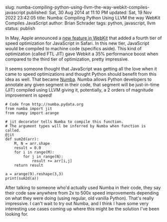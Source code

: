 slug: numba-compiling-python-using-llvm-the-way-webkit-compiles-javascript
published: Sat, 30 Aug 2014 at 11:10 PM
updated: Sat, 19 Nov 2022 23:42:05 
title: Numba: Compiling Python Using LLVM the way WebKit Compiles JavaScript
author: Brian Schrader
tags: python, javascript, llvm
status: publish


<link rel="stylesheet" href="http://yandex.st/highlightjs/8.0/styles/default.min.css">

<script src="http://yandex.st/highlightjs/8.0/highlight.min.js"></script>

<script>hljs.initHighlightingOnLoad();</script>

In May, Apple announced a [new feature in WebKit][wkjit] that added a fourth tier of speed optimization for JavaScript in Safari. In this new tier, JavaScript would be compiled to machine code (specifics aside). This kind of optimization (called FTL JIT) gave Webkit a 35% performance boost when compared to the third tier of optimization, pretty impressive.

[wkjit]: https://www.webkit.org/blog/3362/introducing-the-webkit-ftl-jit/

It seems someone thought that JavaScript was getting all the love when it came to speed optimizations and thought Python should benefit from this idea as well. That became [Numba][nb]. Numba allows Python developers to annotate any given segment in their code, that segment will be just-in-time (JIT) compiled using LLVM giving it, potentially, a 2 orders of magnitude improvement in speed! 

<pre><code class="python"># Code from http://numba.pydata.org
from numba import jit
from numpy import arange

# jit decorator tells Numba to compile this function.
# The argument types will be inferred by Numba when function is called.
@jit
def sum2d(arr):
    M, N = arr.shape
    result = 0.0
    for i in range(M):
        for j in range(N):
            result += arr[i,j]
    return result

a = arange(9).reshape(3,3)
print(sum2d(a))
</code></pre>

[nb]: http://numba.pydata.org

After talking to someone who'd actually used Numba in their code, they say their code saw anywhere from 2x to 500x speed improvements depending on what they were doing (using regular, old vanilla Python). That's really impressive. I can't wait to try out Numba, and I think I have some very interesting use cases coming up where this might be the solution I've been looking for.
